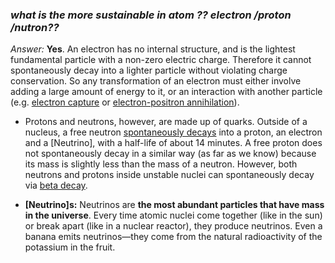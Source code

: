 ### *what is the more sustainable in atom ?? electron /proton /nutron??*

*Answer:* **Yes**. An electron has no internal structure, and is the lightest fundamental particle with a non-zero electric charge. Therefore it cannot spontaneously decay into a lighter particle without violating charge conservation. So any transformation of an electron must either involve adding a large amount of energy to it, or an interaction with another particle (e.g. [electron capture](https://en.wikipedia.org/wiki/Electron_capture) or [electron-positron annihilation](https://en.wikipedia.org/wiki/Electron%E2%80%93positron_annihilation)).

- Protons and neutrons, however, are made up of quarks. Outside of a nucleus, a free neutron [spontaneously decays](https://en.wikipedia.org/wiki/Free_neutron_decay) into a proton, an electron and a [Neutrino], with a half-life of about 14 minutes. A free proton does not spontaneously decay in a similar way (as far as we know) because its mass is slightly less than the mass of a neutron. However, both neutrons and protons inside unstable nuclei can spontaneously decay via [beta decay](https://en.wikipedia.org/wiki/Beta_decay).

- **[Neutrino]s:** Neutrinos are **the most abundant particles that have mass in the universe**. Every time atomic nuclei come together (like in the sun) or break apart (like in a nuclear reactor), they produce neutrinos. Even a banana emits neutrinos—they come from the natural radioactivity of the potassium in the fruit.